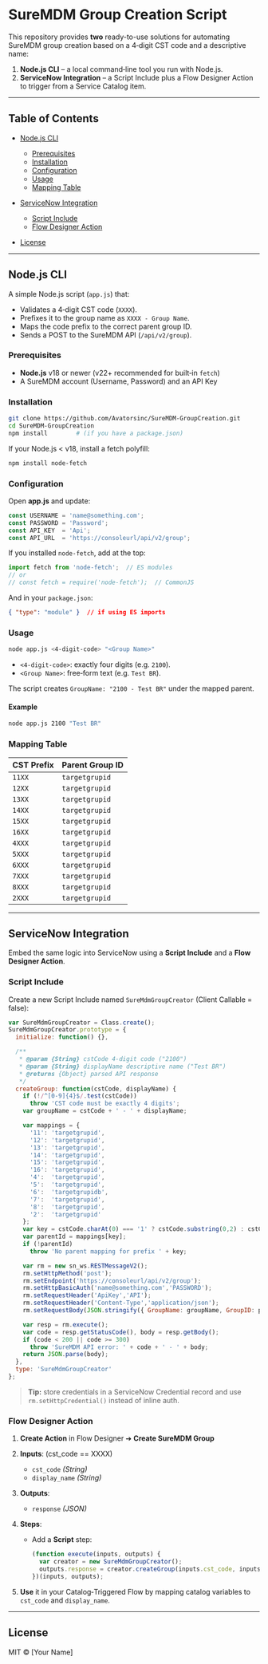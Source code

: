 # SureMDM Group Creation Script

This repository provides **two** ready-to-use solutions for automating SureMDM group creation based on a 4‑digit CST code and a descriptive name:

1. **Node.js CLI** – a local command‑line tool you run with Node.js.
2. **ServiceNow Integration** – a Script Include plus a Flow Designer Action to trigger from a Service Catalog item.

---

## Table of Contents

* [Node.js CLI](#nodejs-cli)

  * [Prerequisites](#prerequisites)
  * [Installation](#installation)
  * [Configuration](#configuration)
  * [Usage](#usage)
  * [Mapping Table](#mapping-table)
* [ServiceNow Integration](#servicenow-integration)

  * [Script Include](#script-include)
  * [Flow Designer Action](#flow-designer-action)
* [License](#license)

---

## Node.js CLI

A simple Node.js script (`app.js`) that:

* Validates a 4‑digit CST code (`XXXX`).
* Prefixes it to the group name as `XXXX - Group Name`.
* Maps the code prefix to the correct parent group ID.
* Sends a POST to the SureMDM API (`/api/v2/group`).

### Prerequisites

* **Node.js** v18 or newer (v22+ recommended for built‑in `fetch`)
* A SureMDM account (Username, Password) and an API Key

### Installation

```bash
git clone https://github.com/Avatorsinc/SureMDM-GroupCreation.git
cd SureMDM-GroupCreation
npm install        # (if you have a package.json)
```

If your Node.js < v18, install a fetch polyfill:

```bash
npm install node-fetch
```

### Configuration

Open **app.js** and update:

```js
const USERNAME = 'name@something.com';
const PASSWORD = 'Password';
const API_KEY  = 'Api';
const API_URL  = 'https://consoleurl/api/v2/group';
```

If you installed `node-fetch`, add at the top:

```js
import fetch from 'node-fetch';  // ES modules
// or
// const fetch = require('node-fetch');  // CommonJS
```

And in your `package.json`:

```json
{ "type": "module" }  // if using ES imports
```

### Usage

```bash
node app.js <4-digit-code> "<Group Name>"
```

* `<4-digit-code>`: exactly four digits (e.g. `2100`).
* `<Group Name>`: free‑form text (e.g. `Test BR`).

The script creates `GroupName: "2100 - Test BR"` under the mapped parent.

#### Example

```bash
node app.js 2100 "Test BR"
```

### Mapping Table

| CST Prefix | Parent Group ID                        |
| ---------- | -------------------------------------- |
| `11XX`     | `targetgrupid` |
| `12XX`     | `targetgrupid` |
| `13XX`     | `targetgrupid` |
| `14XX`     | `targetgrupid` |
| `15XX`     | `targetgrupid` |
| `16XX`     | `targetgrupid` |
| `4XXX`     | `targetgrupid` |
| `5XXX`     | `targetgrupid` |
| `6XXX`     | `targetgrupid` |
| `7XXX`     | `targetgrupid` |
| `8XXX`     | `targetgrupid` |
| `2XXX`     | `targetgrupid` |

---

## ServiceNow Integration

Embed the same logic into ServiceNow using a **Script Include** and a **Flow Designer Action**.

### Script Include

Create a new Script Include named `SureMdmGroupCreator` (Client Callable = false):

```javascript
var SureMdmGroupCreator = Class.create();
SureMdmGroupCreator.prototype = {
  initialize: function() {},

  /**
   * @param {String} cstCode 4-digit code ("2100")
   * @param {String} displayName descriptive name ("Test BR")
   * @returns {Object} parsed API response
   */
  createGroup: function(cstCode, displayName) {
    if (!/^[0-9]{4}$/.test(cstCode))
      throw 'CST code must be exactly 4 digits';
    var groupName = cstCode + ' - ' + displayName;

    var mappings = {
      '11': 'targetgrupid',
      '12': 'targetgrupid',
      '13': 'targetgrupid',
      '14': 'targetgrupid',
      '15': 'targetgrupid',
      '16': 'targetgrupid',
      '4':  'targetgrupid',
      '5':  'targetgrupid',
      '6':  'targetgrupidb',
      '7':  'targetgrupid',
      '8':  'targetgrupid',
      '2':  'targetgrupid'
    };
    var key = cstCode.charAt(0) === '1' ? cstCode.substring(0,2) : cstCode.charAt(0);
    var parentId = mappings[key];
    if (!parentId)
      throw 'No parent mapping for prefix ' + key;

    var rm = new sn_ws.RESTMessageV2();
    rm.setHttpMethod('post');
    rm.setEndpoint('https://consoleurl/api/v2/group');
    rm.setHttpBasicAuth('name@something.com','PASSWORD');
    rm.setRequestHeader('ApiKey','API');
    rm.setRequestHeader('Content-Type','application/json');
    rm.setRequestBody(JSON.stringify({ GroupName: groupName, GroupID: parentId }));

    var resp = rm.execute();
    var code = resp.getStatusCode(), body = resp.getBody();
    if (code < 200 || code >= 300)
      throw 'SureMDM API error: ' + code + ' - ' + body;
    return JSON.parse(body);
  },
  type: 'SureMdmGroupCreator'
};
```

> **Tip:** store credentials in a ServiceNow Credential record and use `rm.setHttpCredential()` instead of inline auth.

### Flow Designer Action

1. **Create Action** in Flow Designer ➔ **Create SureMDM Group**
2. **Inputs**:
   (cst_code == XXXX)
   * `cst_code` *(String)*
   * `display_name` *(String)*
3. **Outputs**:

   * `response` *(JSON)*
4. **Steps**:

   * Add a **Script** step:

     ```javascript
     (function execute(inputs, outputs) {
       var creator = new SureMdmGroupCreator();
       outputs.response = creator.createGroup(inputs.cst_code, inputs.display_name);
     })(inputs, outputs);
     ```
5. **Use** it in your Catalog‐Triggered Flow by mapping catalog variables to `cst_code` and `display_name`.

---

## License

MIT © \[Your Name]
